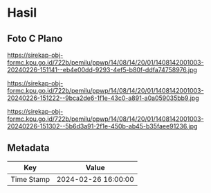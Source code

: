 # Hasil

## Foto C Plano

https://sirekap-obj-formc.kpu.go.id/722b/pemilu/ppwp/14/08/14/20/01/1408142001003-20240226-151141--eb4e00dd-9293-4ef5-b80f-ddfa74758976.jpg

https://sirekap-obj-formc.kpu.go.id/722b/pemilu/ppwp/14/08/14/20/01/1408142001003-20240226-151222--9bca2de6-1f1e-43c0-a891-a0a059035bb9.jpg

https://sirekap-obj-formc.kpu.go.id/722b/pemilu/ppwp/14/08/14/20/01/1408142001003-20240226-151302--5b6d3a91-2f1e-450b-ab45-b35faee91236.jpg


## Metadata

| Key        | Value               |
| ---------- | ------------------- |
| Time Stamp | 2024-02-26 16:00:00 |



